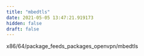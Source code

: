 ```yaml
---
title: "mbedtls"
date: 2021-05-05 13:47:21.919173
hidden: false
draft: false
---
```


x86/64/package_feeds_packages_openvpn/mbedtls

